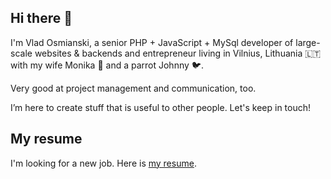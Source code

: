 ## Hi there 👋

I'm Vlad Osmianski, a senior PHP + JavaScript + MySql developer of large-scale
websites & backends and entrepreneur living in Vilnius,
Lithuania 🇱🇹 with my wife Monika 👩 and a parrot Johnny 🐦.

Very good at project management and communication, too.

I’m here to create stuff that is useful to other people. Let's
keep in touch!

## My resume

I'm looking for a new job. Here is [my resume](https://www.softnova.lt/resume-vlad-osmianski.pdf).
